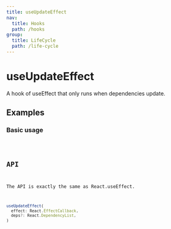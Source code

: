 ```yaml
---
title: useUpdateEffect
nav:
  title: Hooks
  path: /hooks
group:
  title: LifeCycle
  path: /life-cycle
---
```


# useUpdateEffect

A hook of useEffect that only runs when dependencies update.

## Examples

### Basic usage

<code src="./demo/demo1.tsx" />

## API

The API is exactly the same as React.useEffect.

```typescript
useUpdateEffect(
  effect: React.EffectCallback,
  deps?: React.DependencyList,
)
```